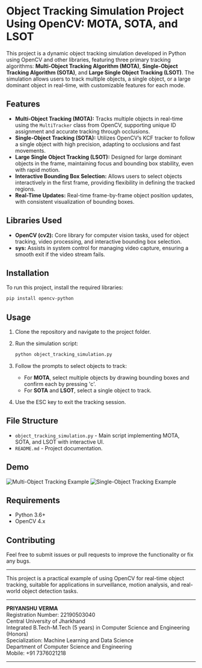 # Object Tracking Simulation Project Using OpenCV: MOTA, SOTA, and LSOT

This project is a dynamic object tracking simulation developed in Python using OpenCV and other libraries, featuring three primary tracking algorithms: **Multi-Object Tracking Algorithm (MOTA)**, **Single-Object Tracking Algorithm (SOTA)**, and **Large Single Object Tracking (LSOT)**. The simulation allows users to track multiple objects, a single object, or a large dominant object in real-time, with customizable features for each mode.

## Features
- **Multi-Object Tracking (MOTA):** Tracks multiple objects in real-time using the `MultiTracker` class from OpenCV, supporting unique ID assignment and accurate tracking through occlusions.
- **Single-Object Tracking (SOTA):** Utilizes OpenCV’s KCF tracker to follow a single object with high precision, adapting to occlusions and fast movements.
- **Large Single Object Tracking (LSOT):** Designed for large dominant objects in the frame, maintaining focus and bounding box stability, even with rapid motion.
- **Interactive Bounding Box Selection:** Allows users to select objects interactively in the first frame, providing flexibility in defining the tracked regions.
- **Real-Time Updates:** Real-time frame-by-frame object position updates, with consistent visualization of bounding boxes.
  
## Libraries Used
- **OpenCV (cv2):** Core library for computer vision tasks, used for object tracking, video processing, and interactive bounding box selection.
- **sys:** Assists in system control for managing video capture, ensuring a smooth exit if the video stream fails.

## Installation
To run this project, install the required libraries:
```bash
pip install opencv-python
```

## Usage
1. Clone the repository and navigate to the project folder.
2. Run the simulation script:
   ```bash
   python object_tracking_simulation.py
   ```
3. Follow the prompts to select objects to track:
   - For **MOTA**, select multiple objects by drawing bounding boxes and confirm each by pressing 'c'.
   - For **SOTA** and **LSOT**, select a single object to track.

4. Use the ESC key to exit the tracking session.

## File Structure
- `object_tracking_simulation.py` - Main script implementing MOTA, SOTA, and LSOT with interactive UI.
- `README.md` - Project documentation.

## Demo
![Multi-Object Tracking Example](example_mota.gif)
![Single-Object Tracking Example](example_sota.gif)

## Requirements
- Python 3.6+
- OpenCV 4.x

## Contributing
Feel free to submit issues or pull requests to improve the functionality or fix any bugs. 

---

This project is a practical example of using OpenCV for real-time object tracking, suitable for applications in surveillance, motion analysis, and real-world object detection tasks.



---

**PRIYANSHU VERMA**  
Registration Number: 22190503040  
Central University of Jharkhand  
Integrated B.Tech-M.Tech (5 years) in Computer Science and Engineering (Honors)  
Specialization: Machine Learning and Data Science  
Department of Computer Science and Engineering  
Mobile: +91 7376021218  

---
